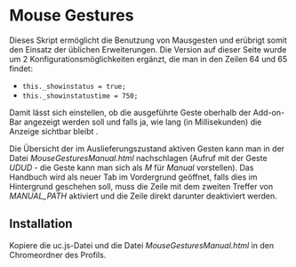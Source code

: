 # Mouse Gestures
Dieses Skript ermöglicht die Benutzung von Mausgesten und erübrigt somit den Einsatz der üblichen Erweiterungen. Die Version auf dieser 
Seite wurde um 2 Konfigurationsmöglichkeiten ergänzt, die man in den Zeilen 64 und 65 findet:

- `this._showinstatus = true;`
- `this._showinstatustime = 750;`

Damit lässt sich  einstellen, ob die ausgeführte Geste oberhalb der Add-on-Bar angezeigt werden soll und falls ja, wie 
lang (in Millisekunden) die Anzeige sichtbar bleibt .

Die Übersicht der im Auslieferungszustand aktiven Gesten kann man in der Datei *MouseGesturesManual.html* nachschlagen (Aufruf mit der Geste 
*UDUD* - die Geste kann man sich als *M* für *Manual* vorstellen). Das Handbuch wird als neuer Tab im Vordergrund geöffnet, falls dies im 
Hintergrund geschehen soll, muss die Zeile mit dem zweiten Treffer von *MANUAL_PATH* aktiviert und die Zeile direkt darunter deaktiviert werden.

## Installation
Kopiere die uc.js-Datei und die Datei *MouseGesturesManual.html* in den Chromeordner des Profils.
